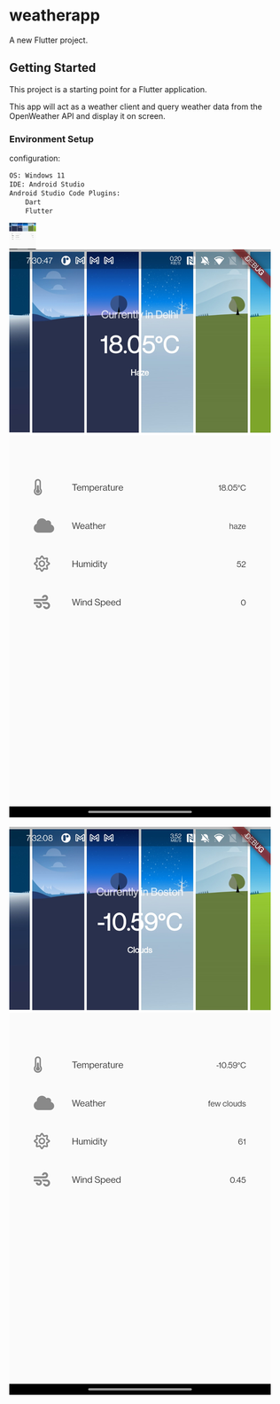 # weatherapp

A new Flutter project.

## Getting Started

This project is a starting point for a Flutter application.

This app will act as a weather client and query weather data from the OpenWeather API and display it on screen.


### Environment Setup
configuration:

    OS: Windows 11
    IDE: Android Studio 
    Android Studio Code Plugins:
        Dart
        Flutter
  <a href="url"><img src="https://github.com/shruti110/weather-app/blob/main/1.jpg?raw=true" align="left" height="48" width="48" ></a>
![alt text](https://github.com/shruti110/weather-app/blob/main/1.jpg?raw=true)

![alt text](https://github.com/shruti110/weather-app/blob/main/2.jpg?raw=true)
